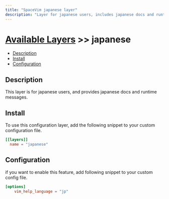 ```yaml
---
title: "SpaceVim japanese layer"
description: "Layer for japanese users, includes japanese docs and runtime messages"
---
```


# [Available Layers](../) >> japanese

<!-- vim-markdown-toc GFM -->

- [Description](#description)
- [Install](#install)
- [Configuration](#configuration)

<!-- vim-markdown-toc -->

## Description

This layer is for japanese users, and provides japanese docs and runtime messages.

## Install

To use this configuration layer, add the following snippet to your custom configuration file.

```toml
[[layers]]
  name = "japanese"
```

## Configuration

if you want to enable this feature, add following snippet to your custom config file.

```toml
[options]
    vim_help_language = "jp"
```
